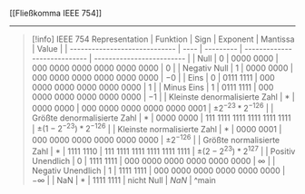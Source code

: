 [[Fließkomma IEEE 754]]

---

> [!info] IEEE 754 Representation
| Funktion                      | Sign | Exponent  | Mantissa                     | Value                     |
| ----------------------------- | ---- | --------- | ---------------------------- | ------------------------- |
| Null                          | 0    | 0000 0000 | 000 0000 0000 0000 0000 0000 | $0$                       |
| Negativ Null                  | 1    | 0000 0000 | 000 0000 0000 0000 0000 0000 | $-0$                      |
| Eins                          | 0    | 0111 1111 | 000 0000 0000 0000 0000 0000 | $1$                       |
| Minus Eins                    | 1    | 0111 1111 | 000 0000 0000 0000 0000 0000 | $-1$                      |
| Kleinste denormalisierte Zahl | *    | 0000 0000 | 000 0000 0000 0000 0000 0001 | $\pm2^{-23}*2^{-126}$     |
| Größte denormalisierte Zahl   | *    | 0000 0000 | 111 1111 1111 1111 1111 1111 | $\pm(1-2^{-23})*2^{-126}$ |
| Kleinste normalisierte Zahl   | *    | 0000 0001 | 000 0000 0000 0000 0000 0000 | $\pm2^{-126}$             |
| Größte normalisierte Zahl     | *    | 1111 1110 | 111 1111 1111 1111 1111 1111 | $\pm(2-2^{23})*2^{127}$   |
| Positiv Unendlich             | 0    | 1111 1111 | 000 0000 0000 0000 0000 0000 | $\infty$                  |
| Negativ Unendlich             | 1    | 1111 1111 | 000 0000 0000 0000 0000 0000 | $-\infty$                 |
| NaN                           | *    | 1111 1111 | nicht Null                   | $NaN$                     |
^main
